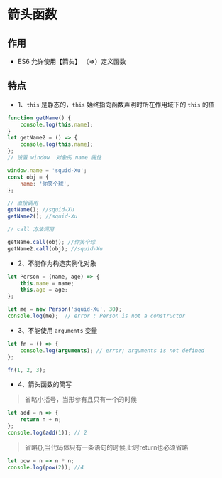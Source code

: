 # 箭头函数


## 作用

- ES6 允许使用【箭头】 （=>）定义函数

## 特点

- 1、`this` 是静态的，`this` 始终指向函数声明时所在作用域下的 `this` 的值


```js {20}
function getName() {
    console.log(this.name);
}
let getName2 = () => {
    console.log(this.name);
};
// 设置 window  对象的 name 属性

window.name = 'squid-Xu';
const obj = {
    name: '你笑个球',
};

// 直接调用
getName(); //squid-Xu
getName2(); //squid-Xu

// call 方法调用

getName.call(obj); //你笑个球
getName2.call(obj); //squid-Xu
```


- 2、不能作为构造实例化对象

```js {7}
let Person = (name, age) => {
    this.name = name;
    this.age = age;
};

let me = new Person('squid-Xu', 30);
console.log(me);  // error ; Person is not a constructor
```

- 3、不能使用 `arguments` 变量

```js
let fn = () => {
    console.log(arguments); // error; arguments is not defined
};

fn(1, 2, 3);
```

- 4、箭头函数的简写

> 省略小括号，当形参有且只有一个的时候

```js
let add = n => {
    return n + n;
};
console.log(add(1)); // 2
```

> 省略{},当代码体只有一条语句的时候,此时return也必须省略
```js
let pow = n => n * n;
console.log(pow(2)); //4
```